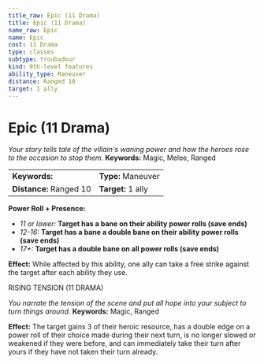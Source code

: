 ```yaml
---
title_raw: Epic (11 Drama)
title: Epic (11 Drama)
name_raw: Epic
name: Epic
cost: 11 Drama
type: classes
subtype: troubadour
kind: 9th-level features
ability_type: Maneuver
distance: Ranged 10
target: 1 ally
---
```


# Epic (11 Drama)

*Your story tells tale of the villain's waning power and how the heroes rose to the occasion to stop them.* **Keywords:** Magic, Melee, Ranged

|                         |                    |
| :---------------------- | :----------------- |
| **Keywords:**           | **Type:** Maneuver |
| **Distance:** Ranged 10 | **Target:** 1 ally |

**Power Roll + Presence:**

- *11 or lower:* **Target has a bane on their ability power rolls (save ends)**
- *12-16:* **Target has a bane a double bane on their ability power rolls (save ends)**
- *17+:* **Target has a double bane on all power rolls (save ends)**

**Effect:** While affected by this ability, one ally can take a free strike against the target after each ability they use.

RISING TENSION (11 DRAMA)

*You narrate the tension of the scene and put all hope into your subject to turn things around.* **Keywords:** Magic, Ranged

**Effect:** The target gains 3 of their heroic resource, has a double edge on a power roll of their choice made during their next turn, is no longer slowed or weakened if they were before, and can immediately take their turn after yours if they have not taken their turn already.
